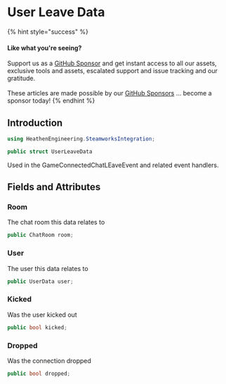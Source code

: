 # User Leave Data

{% hint style="success" %}
#### Like what you're seeing?

Support us as a [GitHub Sponsor](../../../../become-a-sponsor/) and get instant access to all our assets, exclusive tools and assets, escalated support and issue tracking and our gratitude.\
\
These articles are made possible by our [GitHub Sponsors](../../../../become-a-sponsor/) ... become a sponsor today!
{% endhint %}

## Introduction

```csharp
using HeathenEngineering.SteamworksIntegration;
```

```csharp
public struct UserLeaveData
```

Used in the GameConnectedChatLEaveEvent and related event handlers.

## Fields and Attributes

### Room

The chat room this data relates to

```csharp
public ChatRoom room;
```

### User

The user this data relates to

```csharp
public UserData user;
```

### Kicked

Was the user kicked out

```csharp
public bool kicked;
```

### Dropped

Was the connection dropped

```csharp
public bool dropped;
```
